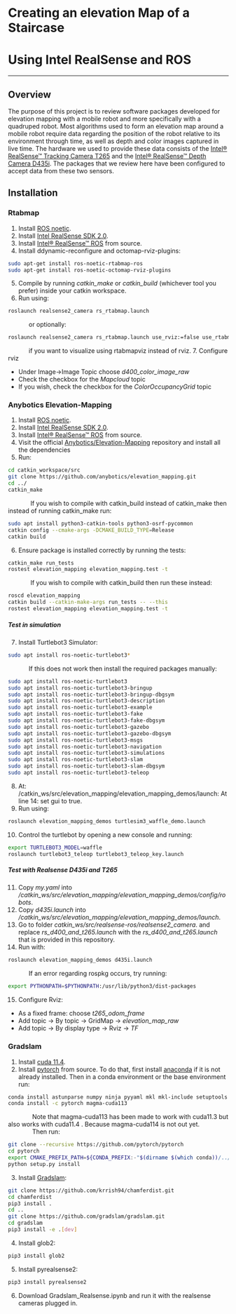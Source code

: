 # Creating an elevation Map of a Staircase
# Using Intel RealSense and ROS
---
## Overview

The purpose of this project is to review software packages developed for elevation mapping with a mobile robot and more specifically with a quadruped robot. Most algorithms used to form an elevation map around a mobile robot require data regarding the position of the robot relative to its environment through time, as well as depth and color images captured in live time. The hardware we used to provide these data consists of the [Intel® RealSense™ Tracking Camera T265] and the [Intel® RealSense™ Depth Camera D435i]. The packages that we review here have been configured to accept data from these two sensors.

## Installation

### Rtabmap
1. Install [ROS noetic].
2. Install [Intel RealSense SDK 2.0].
3. Install [Intel® RealSense™ ROS] from source.
4. Install ddynamic-reconfigure and octomap-rviz-plugins:
```sh
sudo apt-get install ros-noetic-rtabmap-ros
sudo apt-get install ros-noetic-octomap-rviz-plugins
```
5. Compile by running _catkin_make_ or _catkin_build_ (whichever tool you prefer) inside your catkin workspace.
6. Run using:
```sh
roslaunch realsense2_camera rs_rtabmap.launch
```
&nbsp;&nbsp;&nbsp;&nbsp;&nbsp;&nbsp;&nbsp;&nbsp;&nbsp;&nbsp;&nbsp;&nbsp;or optionally:
```sh
roslaunch realsense2_camera rs_rtabmap.launch use_rviz:=false use_rtabmapviz:=false
```
&nbsp;&nbsp;&nbsp;&nbsp;&nbsp;&nbsp;&nbsp;&nbsp;&nbsp;&nbsp;&nbsp;&nbsp;if you want to visualize using rtabmapviz instead of rviz.
7. Configure rviz
* Under Image->Image Topic choose _d400_color_image_raw_
* Check the checkbox for the _Mapcloud_ topic
* If you wish, check the checkbox for the _ColorOccupancyGrid_ topic

### Anybotics Elevation-Mapping
1. Install [ROS noetic].
2. Install [Intel RealSense SDK 2.0].
3. Install [Intel® RealSense™ ROS] from source.
4. Visit the official [Anybotics/Elevation-Mapping] repository and install all the dependencies
5. Run:
```sh
cd catkin_workspace/src
git clone https://github.com/anybotics/elevation_mapping.git
cd ../
catkin_make
```
&nbsp;&nbsp;&nbsp;&nbsp;&nbsp;&nbsp;&nbsp;&nbsp;&nbsp;&nbsp;&nbsp;&nbsp; If you wish to compile with catkin_build instead of catkin_make then instead of running catkin_make run:
```sh
sudo apt install python3-catkin-tools python3-osrf-pycommon
catkin config --cmake-args -DCMAKE_BUILD_TYPE=Release
catkin build
```
6. Ensure package is installed correctly by running the tests:
```sh
catkin_make run_tests
rostest elevation_mapping elevation_mapping.test -t
```
&nbsp;&nbsp;&nbsp;&nbsp;&nbsp;&nbsp;&nbsp;&nbsp;&nbsp;&nbsp;&nbsp;&nbsp; If you wish to compile with catkin_build then run these instead:
```sh
roscd elevation_mapping
catkin build --catkin-make-args run_tests -- --this
rostest elevation_mapping elevation_mapping.test -t
```
##### Test in simulation

7. Install Turtlebot3 Simulator:
```sh
sudo apt install ros-noetic-turtlebot3*
```
&nbsp;&nbsp;&nbsp;&nbsp;&nbsp;&nbsp;&nbsp;&nbsp;&nbsp;&nbsp;&nbsp;&nbsp;If this does not work then install the required packages manually:
```sh
sudo apt install ros-noetic-turtlebot3
sudo apt install ros-noetic-turtlebot3-bringup
sudo apt install ros-noetic-turtlebot3-bringup-dbgsym
sudo apt install ros-noetic-turtlebot3-description
sudo apt install ros-noetic-turtlebot3-example
sudo apt install ros-noetic-turtlebot3-fake
sudo apt install ros-noetic-turtlebot3-fake-dbgsym
sudo apt install ros-noetic-turtlebot3-gazebo
sudo apt install ros-noetic-turtlebot3-gazebo-dbgsym
sudo apt install ros-noetic-turtlebot3-msgs
sudo apt install ros-noetic-turtlebot3-navigation
sudo apt install ros-noetic-turtlebot3-simulations
sudo apt install ros-noetic-turtlebot3-slam
sudo apt install ros-noetic-turtlebot3-slam-dbgsym
sudo apt install ros-noetic-turtlebot3-teleop
```

8. At: /catkin_ws/src/elevation_mapping/elevation_mapping_demos/launch:
At line 14: set gui to true.
9. Run using:
```sh
roslaunch elevation_mapping_demos turtlesim3_waffle_demo.launch
```
10. Control the turtlebot by opening a new console and running:
```sh
export TURTLEBOT3_MODEL=waffle
roslaunch turtlebot3_teleop turtlebot3_teleop_key.launch
```
##### Test with Realsense D435i and T265
11. Copy _my.yaml_ into _/catkin_ws/src/elevation_mapping/elevation_mapping_demos/config/robots_.
12. Copy _d435i.launch_ into _/catkin_ws/src/elevation_mapping/elevation_mapping_demos/launch_.
13. Go to folder _catkin_ws/src/realsense-ros/realsense2_camera_.
and replace _rs_d400_and_t265.launch_ with the _rs_d400_and_t265.launch_ that is provided in this repository.
14. Run with:
```sh
roslaunch elevation_mapping_demos d435i.launch
```
&nbsp;&nbsp;&nbsp;&nbsp;&nbsp;&nbsp;&nbsp;&nbsp;&nbsp;&nbsp;&nbsp;&nbsp;If an error regarding rospkg occurs, try running:
```sh
export PYTHONPATH=$PYTHONPATH:/usr/lib/python3/dist-packages
```
15. Configure Rviz:
* As a fixed frame: choose _t265_odom_frame_
* Add topic -> By topic -> GridMap -> _elevation_map_raw_
* Add topic -> By display type -> Rviz -> _TF_

### Gradslam
1. Install [cuda 11.4].
2. Install [pytorch] from source.
To do that, first install [anaconda] if it is not already installed.
Then in a conda environment or the base environment run:
```sh
conda install astunparse numpy ninja pyyaml mkl mkl-include setuptools cmake cffi typing_extensions future six requests dataclasses
conda install -c pytorch magma-cuda113
```
&nbsp;&nbsp;&nbsp;&nbsp;&nbsp;&nbsp;&nbsp;&nbsp;&nbsp;&nbsp;&nbsp;&nbsp;&nbsp;&nbsp;Note that magma-cuda113 has been made to work with cuda11.3 but also works with cuda11.4 . Because magma-cuda114 is not out yet.
&nbsp;&nbsp;&nbsp;&nbsp;&nbsp;&nbsp;&nbsp;&nbsp;&nbsp;&nbsp;&nbsp;&nbsp;&nbsp;&nbsp;Then run:
```sh
git clone --recursive https://github.com/pytorch/pytorch
cd pytorch
export CMAKE_PREFIX_PATH=${CONDA_PREFIX:-"$(dirname $(which conda))/../"}
python setup.py install
```
3. Install [Gradslam]:
```sh
git clone https://github.com/krrish94/chamferdist.git
cd chamferdist
pip3 install .
cd ..
git clone https://github.com/gradslam/gradslam.git
cd gradslam
pip3 install -e .[dev]
```
4. Install glob2:
```sh
pip3 install glob2
```
5. Install pyrealsense2:
```sh
pip3 install pyrealsense2
```
6. Download Gradslam_Realsense.ipynb and run it with the realsense cameras plugged in.

   [Intel® RealSense™ Tracking Camera T265]: <https://www.intelrealsense.com/tracking-camera-t265/>
   [Intel® RealSense™ Depth Camera D435i]: <https://www.intelrealsense.com/depth-camera-d435i/>
   [Intel RealSense SDK 2.0]: <https://github.com/IntelRealSense/librealsense/blob/development/doc/distribution_linux.md>
   [ROS noetic]: <http://wiki.ros.org/noetic/Installation/Ubuntu>
   [Intel® RealSense™ ROS]: <https://github.com/IntelRealSense/realsense-ros>
   [Anybotics/Elevation-Mapping]: <https://github.com/ANYbotics/elevation_mapping>
   [cuda 11.4]: https://developer.nvidia.com/cuda-downloads?target_os=Linux&target_arch=x86_64&Distribution=Ubuntu&target_version=20.04&target_type=deb_local
   [pytorch]: <https://github.com/pytorch/pytorch#from-source>
   [anaconda]: <https://www.anaconda.com/products/individual-d#download-section>
   [Gradslam]: <https://github.com/gradslam/gradslam#installation>